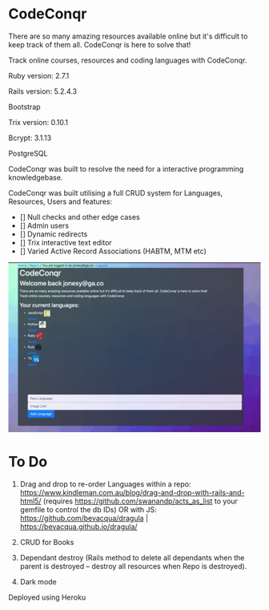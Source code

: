 # CodeConqr

There are so many amazing resources available online but it's difficult to keep track of them all. CodeConqr is here to solve that!

Track online courses, resources and coding languages with CodeConqr.


Ruby version: 2.7.1

Rails version: 5.2.4.3

Bootstrap

Trix version: 0.10.1

Bcrypt: 3.1.13

PostgreSQL



CodeConqr was built to resolve the need for a interactive programming knowledgebase.

CodeConqr was built utilising a full CRUD system for Languages, Resources, Users and features:
 - [] Null checks and other edge cases
 - [] Admin users
 - [] Dynamic redirects
 - [] Trix interactive text editor
 - [] Varied Active Record Associations (HABTM, MTM etc)

![alt text](https://github.com/AlexMaunder/Project-1/blob/master/app/assets/images/proj1.png)


# To Do
1. Drag and drop to re-order Languages within a repo:
https://www.kindleman.com.au/blog/drag-and-drop-with-rails-and-html5/ (requires https://github.com/swanandp/acts_as_list to your gemfile to control the db IDs)
OR with JS: https://github.com/bevacqua/dragula | https://bevacqua.github.io/dragula/

2. CRUD for Books

3. Dependant destroy (Rails method to delete all dependants when the parent is destroyed – destroy all resources when Repo is destroyed).

4. Dark mode 

Deployed using Heroku
